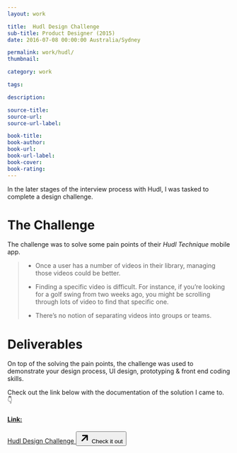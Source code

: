 ```yaml
---
layout: work

title:  Hudl Design Challenge
sub-title: Product Designer (2015)
date: 2016-07-08 00:00:00 Australia/Sydney

permalink: work/hudl/
thumbnail:

category: work

tags:

description:

source-title:
source-url:
source-url-label:

book-title:
book-author:
book-url:
book-url-label:
book-cover:
book-rating:
---
```


In the later stages of the interview process with Hudl, I was tasked to complete a design challenge.

# The Challenge

The challenge was to solve some pain points of their _Hudl Technique_ mobile app.

> - Once a user has a number of videos in their library, managing those videos could be better.
>
> - Finding a specific video is difficult. For instance, if you’re looking for a golf swing from two weeks ago, you might be scrolling through lots of video to find that specific one.
>
> - There’s no notion of separating videos into groups or teams.


# Deliverables

On top of the solving the pain points, the challenge was used to demonstrate your design process, UI design, prototyping & front end coding skills.

Check out the link below with the documentation of the solution I came to. 👇

<div class="link-card">
  <a href="/hudl" class="border rounded p-4 md:p-5 my-6 lg:my-12 button shadow-none max-w-md flex flex-wrap" target="_blank">
    <h4 class="text-04 text-base leading-tight w-full uppercase font-semibold mb-0 lg:mb-0 glitch" data-text="Source:">Link:</h4>
    <span class="mt-2 mb-3 text-lg lg:text-xl w-full">Hudl Design Challenge</span>
    <button class="ic_external fill-current rounded text-white bg-primary py-1 pl-2 pr-3 flex items-center">
      <svg class="mr-2" height="24" viewBox="0 0 24 24" width="24" xmlns="http://www.w3.org/2000/svg"><path d="m13.8786797 8h-6.3786797c-.82842712 0-1.5-.67157288-1.5-1.5s.67157288-1.5 1.5-1.5h10c.8284271 0 1.5.67157288 1.5 1.5v10c0 .8284271-.6715729 1.5-1.5 1.5s-1.5-.6715729-1.5-1.5v-6.3786797l-8.95020426 8.9502043c-.58578644.5857864-1.53553391.5857864-2.12132035 0-.58578643-.5857864-.58578643-1.5355339 0-2.1213203z"/></svg>
      <span class="label text-base md:text-lg leading-tight">Check it out</span>
    </button>
  </a>
</div>